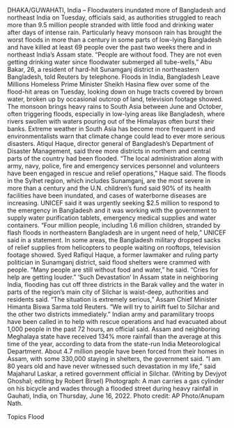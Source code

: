DHAKA/GUWAHATI, India – Floodwaters inundated more of Bangladesh and northeast India on Tuesday, officials said, as authorities struggled to reach more than 9.5 million people stranded with little food and drinking water after days of intense rain.
Particularly heavy monsoon rain has brought the worst floods in more than a century in some parts of low-lying Bangladesh and have killed at least 69 people over the past two weeks there and in northeast India’s Assam state.
“People are without food. They are not even getting drinking water since floodwater submerged all tube-wells,” Abu Bakar, 26, a resident of hard-hit Sunamganj district in northeastern Bangladesh, told Reuters by telephone.
Floods in India, Bangladesh Leave Millions Homeless
Prime Minister Sheikh Hasina flew over some of the flood-hit areas on Tuesday, looking down on huge tracts covered by brown water, broken up by occasional outcrop of land, television footage showed.
The monsoon brings heavy rains to South Asia between June and October, often triggering floods, especially in low-lying areas like Bangladesh, where rivers swollen with waters pouring out of the Himalayas often burst their banks.
Extreme weather in South Asia has become more frequent in and environmentalists warn that climate change could lead to ever more serious disasters.
Atiqul Haque, director general of Bangladesh’s Department of Disaster Management, said three more districts in northern and central parts of the country had been flooded.
“The local administration along with army, navy, police, fire and emergency services personnel and volunteers have been engaged in rescue and relief operations,” Haque said.
The floods in the Sylhet region, which includes Sunamganj, are the most severe in more than a century and the U.N. children’s fund said 90% of its health facilities have been inundated, and cases of waterborne diseases are increasing.
UNICEF said it was urgently seeking $2.5 million to respond to the emergency in Bangladesh and it was working with the government to supply water purification tablets, emergency medical supplies and water containers.
“Four million people, including 1.6 million children, stranded by flash floods in northeastern Bangladesh are in urgent need of help,” UNICEF said in a statement.
In some areas, the Bangladesh military dropped sacks of relief supplies from helicopters to people waiting on rooftops, television footage showed.
Syed Rafiqul Haque, a former lawmaker and ruling party politician in Sunamganj district, said flood shelters were crammed with people.
“Many people are still without food and water,” he said.
“Cries for help are getting louder.”
‘Such Devastation’
In Assam state in neighboring India, flooding has cut off three districts in the Barak valley and the water in parts of the region’s main city of Silchar is waist-deep, authorities and residents said.
“The situation is extremely serious,” Assam Chief Minister Himanta Biswa Sarma told Reuters.
“We will try to airlift fuel to Silchar and the other two districts immediately.”
Indian army and paramilitary troops have been called in to help with rescue operations and had evacuated about 1,000 people in the past 72 hours, an official said.
Assam and neighboring Meghalaya state have received 134% more rainfall than the average at this time of the year, according to data from the state-run India Meteorological Department.
About 4.7 million people have been forced from their homes in Assam, with some 330,000 staying in shelters, the government said.
“I am 80 years old and have never witnessed such devastation in my life,” said Majaharul Laskar, a retired government official in Silchar.
(Writing by Devjyot Ghoshal; editing by Robert Birsel)
Photograph: A man carries a gas cylinder on his bicycle and wades through a flooded street during heavy rainfall in Gauhati, India, on Thursday, June 16, 2022. Photo credit: AP Photo/Anupam Nath.

Topics
Flood
